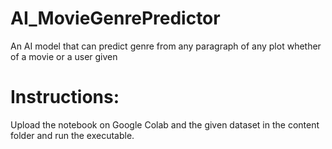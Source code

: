 # AI_MovieGenrePredictor
An AI model that can predict genre from any paragraph of any plot whether of a movie or a user given

# Instructions:
Upload the notebook on Google Colab and the given dataset in the content folder and run the executable.
